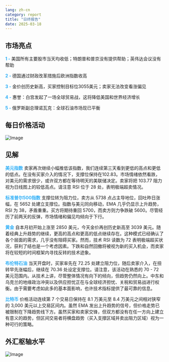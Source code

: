 ```yaml
---
lang: zh-cn
category: report
title: "日终报告"
date: 2025-03-18
---
```



<h2>市场亮点</h2>
<strong style="color: #2caef7;">1 - </strong> 美国所有主要股市当天均收低；特朗普和普京没有提供帮助；英伟达会议没有帮助

<strong style="color: #2caef7;">2 - </strong> 德国通过财政改革措施后欧洲指数收高

<strong style="color: #2caef7;">3 - </strong> 金价创历史新高，买家控制目标位3055美元；卖家无法改变看涨偏见

<strong style="color: #2caef7;">4 - </strong> 惠誉：白宫发起了一场全球贸易战，这将降低美国和世界经济增长

<strong style="color: #2caef7;">5 - </strong> 俄罗斯副总理诺瓦克：全球石油市场现已平衡



<h2>每日价格活动</h2>
<img src="https://markleighedu.github.io/img/Mar-2025/18-Mar-2025/price.jpg" alt="Image"/>

<h2>见解</h2>
<strong style="color: #2caef7;">美元指数</strong> 卖家再次继续小幅推低该指数，我们连续第三天看到更低的高点和更低的低点。在没有买家介入的情况下，支撑位保持在102.83。市场情绪依然看跌，对美元的需求很少，或许双方都在等待明天的美联储决定。卖家将把 103.77 阻力视为日线图上的较低高点。请注意 RSI 位于 28 处，表明极端超卖情况。 

<strong style="color: #2caef7;">标准普尔500指数</strong> 支撑位转为阻力位，卖方从 5738 点占主导地位，回吐昨日涨幅，在 5652 处建立支撑位。指数与美元同向移动，EMA 几乎仍显示上升趋势，RSI 为 38，矛盾重重。买方将期待重回 5700，而卖方则力争跌破 5600。尽管经历了前两天的反弹，市场情绪和偏见均倾向于下行。 

<strong style="color: #2caef7;">黄金</strong> 自本月初开始上涨至 2850 美元，今天金价再创历史新高至 3039 美元。随着经典上升趋势的继续，更高的高点和更高的低点继续存在。这种模式已经确认了各个层面的需求，几乎没有阻碍买家。然而，技术 RSI 读数为 72 表明极端超买状况，获利了结也是一个考虑因素。下跌和自然回撤将被视为新的买入机会，而卖家将在较短的时间框架内寻找反转的技术迹象。 

<strong style="color: #2caef7;">布伦特石油</strong> 当天开盘时，买家率先在 72.25 处建立阻力位，随后卖家介入，在扭转早先涨幅后，继续在 70.36 处设定支撑位。请注意，该活动在熟悉的 70 - 72 美元范围内。从技术上讲，尽管整体情况有向下的倾向，但趋势仍然向上。中东和乌克兰的地缘政治冲突以及供应担忧正在与全球经济担忧、关税和贸易战进行权衡。由于需要考虑如此多的基本面影响，也许技术指标提供了最可靠的信息。   

<strong style="color: #2caef7;">比特币</strong> 价格活动连续第 7 个交易日保持在 8.1 万美元至 8.4 万美元之间相对狭窄的 3,000 美元以上交易区间内。虽然 EMA 发出上升趋势的信号，但价格走势已被限制在下降趋势线下方。虽然买家和卖家交锋，但双方都没有在任一方向上建立有意义的趋势，但区间交易者将横盘趋势（买入支撑区域并卖出阻力区域）视为一种可行的策略。



<h2>外汇枢轴水平</h2>
<img src="https://markleighedu.github.io/img/Mar-2025/18-Mar-2025/pivot.jpg" alt="Image"/>